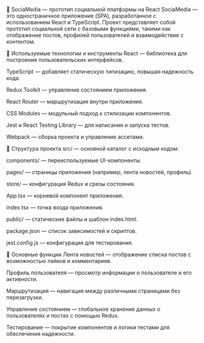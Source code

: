📱 SociaMedia — прототип социальной платформы на React
SociaMedia — это одностраничное приложение (SPA), разработанное с использованием React и TypeScript. Проект представляет собой прототип социальной сети с базовыми функциями, такими как отображение постов, профилей пользователей и взаимодействие с контентом.

🔧 Используемые технологии и инструменты
React — библиотека для построения пользовательских интерфейсов.

TypeScript — добавляет статическую типизацию, повышая надежность кода.

Redux Toolkit — управление состоянием приложения.

React Router — маршрутизация внутри приложения.

CSS Modules — модульный подход к стилизации компонентов.

Jest и React Testing Library — для написания и запуска тестов.

Webpack — сборка проекта и управление ассетами.

📁 Структура проекта
src/ — основной каталог с исходным кодом:

components/ — переиспользуемые UI-компоненты.

pages/ — страницы приложения (например, лента новостей, профиль).

store/ — конфигурация Redux и срезы состояния.

App.tsx — корневой компонент приложения.

index.tsx — точка входа приложения.

public/ — статические файлы и шаблон index.html.

package.json — список зависимостей и скриптов.

jest.config.js — конфигурация для тестирования.

🚀 Основные функции
Лента новостей — отображение списка постов с возможностью лайков и комментариев.

Профиль пользователя — просмотр информации о пользователе и его активности.

Маршрутизация — навигация между различными страницами без перезагрузки.

Управление состоянием — глобальное хранение данных о пользователях и постах с помощью Redux.

Тестирование — покрытие компонентов и логики тестами для обеспечения надежности.

